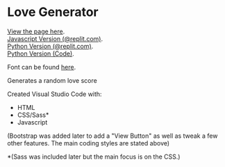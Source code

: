 # Love Generator

[View the page here](https://shadowecco.github.io/portfolio/love-generator-web/).<br />
[Javascript Version (@replit.com)](https://replit.com/@HelenYates/Love-Generator).<br />
[Python Version (@replit.com)](https://replit.com/@HelenYates/5-Love-Generator).<br />
[Python Version (Code)](https://github.com/shadowecco/tech-projects/tree/main/python-projects/love-generator).

Font can be found [here](https://www.1001fonts.com/ladybug-love-demo-font.html).

Generates a random love score

Created  Visual Studio Code with:

- HTML
- CSS/Sass*
- Javascript

(Bootstrap was added later to add a "View Button" as well as tweak a few other features. The main coding styles are stated above)

*(Sass was included later but the main focus is on the CSS.)
